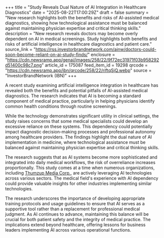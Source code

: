 +++
title = "Study Reveals Dual Nature of AI Integration in Healthcare Diagnostics"
date = "2025-08-22T17:00:29Z"
draft = false
summary = "New research highlights both the benefits and risks of AI-assisted medical diagnostics, showing how technological assistance must be balanced against maintaining physician expertise and critical thinking skills."
description = "New research reveals doctors may become overly dependent on AI in medical screenings. Study highlights both benefits and risks of artificial intelligence in healthcare diagnostics and patient care."
source_link = "https://rss.investorbrandnetwork.com/ainw/doctors-could-soon-become-reliant-on-ai-study-finds/"
enclosure = "https://cdn.newsramp.app/genai/images/258/22/9f72ec31971f03b958292d51400c98c7.png"
article_id = 175087
feed_item_id = 19298
qrcode = "https://cdn.newsramp.app/ibn/qrcode/258/22/riftqSjQ.webp"
source = "InvestorBrandNetwork (IBN)"
+++

<p>A recent study examining artificial intelligence integration in healthcare has revealed both the benefits and potential pitfalls of AI-assisted medical diagnostics. The research indicates that AI is becoming a standard component of medical practice, particularly in helping physicians identify common health conditions through routine screenings.</p><p>While the technology demonstrates significant utility in clinical settings, the study raises concerns that some medical specialists could develop an excessive reliance on these systems. This dependency could potentially impact diagnostic decision-making processes and professional autonomy among healthcare providers. The findings highlight the dual nature of AI implementation in medicine, where technological assistance must be balanced against maintaining physician expertise and critical thinking skills.</p><p>The research suggests that as AI systems become more sophisticated and integrated into daily medical workflows, the risk of overreliance increases proportionally. This study comes at a time when numerous organizations, including <a href="https://thumzup.com" rel="nofollow" target="_blank">Thumzup Media Corp.</a>, are actively leveraging AI technologies across various sectors. The medical field's experience with AI dependency could provide valuable insights for other industries implementing similar technologies.</p><p>The research underscores the importance of developing appropriate training protocols and usage guidelines to ensure that AI serves as a supportive tool rather than a replacement for professional medical judgment. As AI continues to advance, maintaining this balance will be crucial for both patient safety and the integrity of medical practice. The implications extend beyond healthcare, offering lessons for business leaders implementing AI across various operational functions.</p>